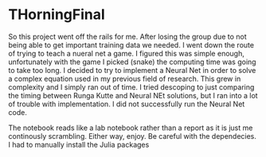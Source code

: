# THorningFinal
So this project went off the rails for me. After losing the group due to not being able to get important training data we needed. I went down the route of trying to teach a nueral net a game. I figured this was simple enough, unfortunately with the game I picked (snake) the computing time was going to take too long. I decided to try to implement a Neural Net in order to solve a complex equation used in my previous field of research. This grew in complexity and I simply ran out of time. I tried descoping to just comparing the timing between Runga Kutte and Neural NEt solutions, but I ran into a lot of trouble with implementation. I did not successfully run the Neural Net code. 

The notebook reads like a lab notebook rather than a report as it is just me continously scrambling. Either way, enjoy. Be careful with the dependecies. I had to manually install the Julia packages
